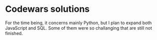 # Codewars solutions

For the time being, it concerns mainly Python, but I plan to expand both JavaScript and SQL.
Some of them were so challanging that are still not finished.